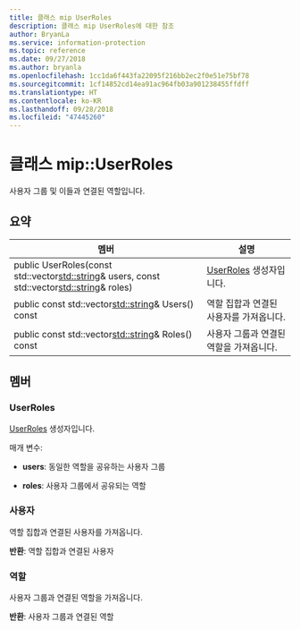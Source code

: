 ```yaml
---
title: 클래스 mip UserRoles
description: 클래스 mip UserRoles에 대한 참조
author: BryanLa
ms.service: information-protection
ms.topic: reference
ms.date: 09/27/2018
ms.author: bryanla
ms.openlocfilehash: 1cc1da6f443fa22095f216bb2ec2f0e51e75bf78
ms.sourcegitcommit: 1cf14852cd14ea91ac964fb03a901238455ffdff
ms.translationtype: HT
ms.contentlocale: ko-KR
ms.lasthandoff: 09/28/2018
ms.locfileid: "47445260"
---
```

# <a name="class-mipuserroles"></a>클래스 mip::UserRoles 
사용자 그룹 및 이들과 연결된 역할입니다.
  
## <a name="summary"></a>요약
 멤버                        | 설명                                
--------------------------------|---------------------------------------------
public UserRoles(const std::vector<std::string>& users, const std::vector<std::string>& roles)  |  [UserRoles](class_mip_userroles.md) 생성자입니다.
public const std::vector<std::string>& Users() const  |  역할 집합과 연결된 사용자를 가져옵니다.
public const std::vector<std::string>& Roles() const  |  사용자 그룹과 연결된 역할을 가져옵니다.
  
## <a name="members"></a>멤버
  
### <a name="userroles"></a>UserRoles
[UserRoles](class_mip_userroles.md) 생성자입니다.

매개 변수:  
* **users**: 동일한 역할을 공유하는 사용자 그룹 


* **roles**: 사용자 그룹에서 공유되는 역할


  
### <a name="users"></a>사용자
역할 집합과 연결된 사용자를 가져옵니다.

  
**반환**: 역할 집합과 연결된 사용자
  
### <a name="roles"></a>역할
사용자 그룹과 연결된 역할을 가져옵니다.

  
**반환**: 사용자 그룹과 연결된 역할